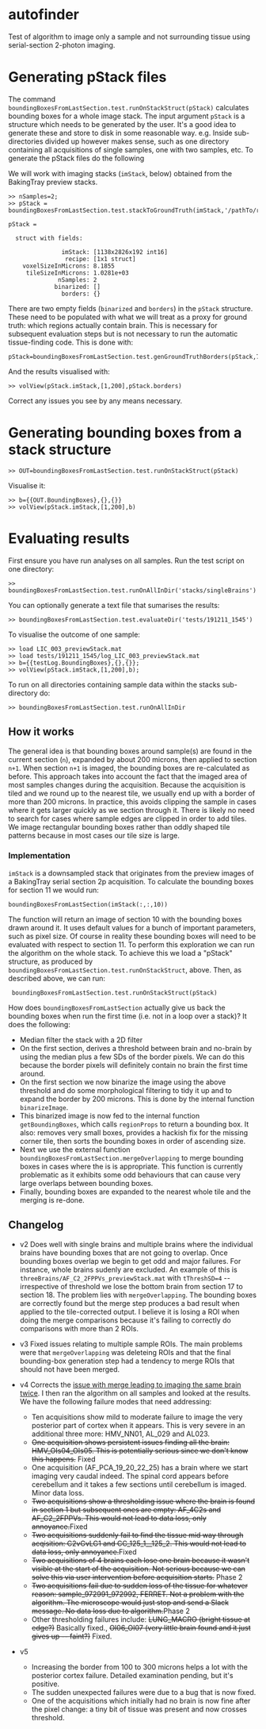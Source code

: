# autofinder
Test of algorithm to image only a sample and not surrounding tissue using serial-section 2-photon imaging. 


# Generating pStack files
The command `boundingBoxesFromLastSection.test.runOnStackStruct(pStack)` calculates bounding boxes for 
a whole image stack. 
The input argument `pStack` is a structure which needs to be generated by the user. 
It's a good idea to generate these and store to disk in some reasonable way. 
e.g. Inside sub-directories divided up however makes sense, such as one directory containing all acquisitions of single samples, one with two samples, etc. 
To generate the pStack files do the following


We will work with imaging stacks (`imStack`, below) obtained from the BakingTray preview stacks. 

```
>> nSamples=2;
>> pStack = boundingBoxesFromLastSection.test.stackToGroundTruth(imStack,'/pathTo/recipeFile',nSamples)

pStack = 

  struct with fields:

               imStack: [1138x2826x192 int16]
                recipe: [1x1 struct]
    voxelSizeInMicrons: 8.1855
     tileSizeInMicrons: 1.0281e+03
              nSamples: 2
             binarized: []
               borders: {}

```

There are two empty fields (`binarized` and `borders`) in the `pStack` structure. 
These need to be populated with what we will treat as a proxy for ground truth: which regions actually contain brain.
This is necessary for subsequent evaluation steps but is not necessary to run the automatic tissue-finding code. 
This is done with:

```
pStack=boundingBoxesFromLastSection.test.genGroundTruthBorders(pStack,7)
```

And the results visualised with:
```
>> volView(pStack.imStack,[1,200],pStack.borders)  
```

Correct any issues you see by any means necessary. 

# Generating bounding boxes from a stack structure
```
>> OUT=boundingBoxesFromLastSection.test.runOnStackStruct(pStack)
```

Visualise it:
```
>> b={{OUT.BoundingBoxes},{},{}}
>> volView(pStack.imStack,[1,200],b)
```

# Evaluating results
First ensure you have run analyses on all samples. 
Run the test script on one directory:

```
>> boundingBoxesFromLastSection.test.runOnAllInDir('stacks/singleBrains')
```

You can optionally generate a text file that sumarises the results:
```
>> boundingBoxesFromLastSection.test.evaluateDir('tests/191211_1545')
```

To visualise the outcome of one sample:
```
>> load LIC_003_previewStack.mat 
>> load tests/191211_1545/log_LIC_003_previewStack.mat
>> b={{testLog.BoundingBoxes},{},{}};
>> volView(pStack.imStack,[1,200],b);
```

To run on all directories containing sample data within the stacks sub-directory do:
```
>> boundingBoxesFromLastSection.test.runOnAllInDir
```


## How it works
The general idea is that bounding boxes around sample(s) are found in the current section (`n`), expanded by about 200 microns, then applied to section `n+1`. 
When section `n+1` is imaged, the bounding boxes are re-calculated as before.
This approach takes into account the fact that the imaged area of most samples changes during the acquisition. 
Because the acquisition is tiled and we round up to the nearest tile, we usually end up with a border of more than 200 microns. 
In practice, this avoids clipping the sample in cases where it gets larger quickly as we section through it. 
There is likely no need to search for cases where sample edges are clipped in order to add tiles. 
We image rectangular bounding boxes rather than oddly shaped tile patterns because in most cases our tile size is large. 


### Implementation
`imStack` is a downsampled stack that originates from the preview images of a BakingTray serial section 2p acquisition. 
To calculate the bounding boxes for section 11 we would run:
```
boundingBoxesFromLastSection(imStack(:,:,10))
```

The function will return an image of section 10 with the bounding boxes drawn around it. 
It uses default values for a bunch of important parameters, such as pixel size.
Of course in reality these bounding boxes will need to be evaluated with respect to section 11. 
To perform this exploration we can run the algorithm on the whole stack.
To achieve this we load a "pStack" structure, as produced by `boundingBoxesFromLastSection.test.runOnStackStruct`, above. 
Then, as described above, we can run:
```
 boundingBoxesFromLastSection.test.runOnStackStruct(pStack)
```

How does `boundingBoxesFromLastSection` actually give us back the bounding boxes when run the first time (i.e. not in a loop over a stack)? 
It does the following:
* Median filter the stack with a 2D filter
* On the first section, derives a threshold between brain and no-brain by using the median plus a few SDs of the border pixels. 
We can do this because the border pixels will definitely contain no brain the first time around. 
* On the first section we now binarize the image using the above threshold and do some morphological filtering to tidy it up and to expand the border by 200 microns. This is done by the internal function `binarizeImage`. 
* This binarized image is now fed to the internal function `getBoundingBoxes`, which calls `regionProps` to return a bounding box. 
It also: removes very small boxes, provides a hackish fix for the missing corner tile, then sorts the bounding boxes in order of ascending size. 
* Next we use the external function `boundingBoxesFromLastSection.mergeOverlapping` to merge bounding boxes in cases where the is is appropriate. This function is currently problematic as it exhibits some odd behaviours that can cause very large overlaps between bounding boxes. 
* Finally, bounding boxes are expanded to the nearest whole tile and the merging is re-done. 




## Changelog

* v2 Does well with single brains and multiple brains where the individual brains have bounding boxes that are not going to overlap. 
Once bounding boxes overlap we begin to get odd and major failures. 
For instance, whole brains sudenly are excluded. 
An example of this is `threeBrains/AF_C2_2FPPVs_previewStack.mat` with `tThreshSD=4` -- irrespective of threshold we lose the bottom brain from section 17 to section 18. 
The problem lies with `mergeOverlapping`. 
The bounding boxes are correctly found but the merge step produces a bad result when applied to the tile-corrected output.
I believe it is losing a ROI when doing the merge comparisons because it's failing to correctly do comparisons with more than 2 ROIs.

* v3 Fixed issues relating to multiple sample ROIs. 
The main problems were that `mergeOverlapping` was deleteing ROIs and that the final bounding-box generation step had a tendency to merge ROIs that should not have been merged. 

* v4 Corrects the [issue with merge leading to imaging the same brain twice](https://github.com/raacampbell/autofinder/issues/14). 
I then ran the algorithm on all samples and looked at the results. We have the following failure modes that need addressing:
  - Ten acquisitions show mild to moderate failure to image the very posterior part of cortex when it appears. This is very severe in an additional three more: HMV_NN01, AL_029 and AL023.
  - ~~One acquisition shows persistent issues finding all the brain: HMV_OIs04_OIs05. This is potentially serious since we don't know this happens.~~ Fixed 
  - One acquisition (AF_PCA_19_20_22_25) has a brain where we start imaging very caudal indeed. The spinal cord appears before cerebellum and it takes a few sections until cerebellum is imaged. Minor data loss.
  - ~~Two acquisitions show a thresholding issue where the brain is found in section 1 but subsequent ones are empty: AF_4C2s and AF_C2_2FPPVs. This would not lead to data loss, only annoyance.~~Fixed
  - ~~Two acquisitions suddenly fail to find the tissue mid way through acqisition: C2vGvLG1 and CC_125_1__125_2. This would not lead to data loss, only annoyance.~~Fixed
  - ~~Two acquisitions of 4 brains each lose one brain because it wasn't visible at the start of the acquisition. Not serious because we can solve this via user intervention before acquisition starts.~~ Phase 2 
  - ~~Two acquisitions fail due to sudden loss of the tissue for whatever reason: sample_972991_972992, FERRET. Not a problem with the algorithm. The microscope would just stop and send a Slack message. No data loss due to algorithm.~~Phase 2 
  - Other thresholding failures include: ~~LUNG_MACRO (bright tissue at edge?)~~ Basically fixed., ~~OI06_OI07 (very little brain found and it just gives up -- faint?)~~ Fixed.

* v5
  - Increasing the border from 100 to 300 microns helps a lot with the posterior cortex failure. Detailed examination pending, but it's positive.
  - The sudden unexpected failures were due to a bug that is now fixed.
  - One of the acquisitions which initially had no brain is now fine after the pixel change: a tiny bit of tissue was present and now crosses threshold. 
